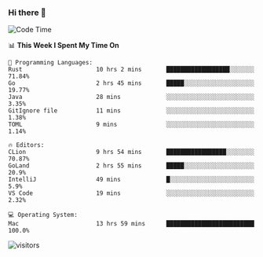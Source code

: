 ### Hi there 👋

<!--
**CrazyCollin/crazycollin** is a ✨ _special_ ✨ repository because its `README.md` (this file) appears on your GitHub profile.

Here are some ideas to get you started:

- 🔭 I’m currently working on ...
- 🌱 I’m currently learning ...
- 👯 I’m looking to collaborate on ...
- 🤔 I’m looking for help with ...
- 💬 Ask me about ...
- 📫 How to reach me: ...
- 😄 Pronouns: ...
- ⚡ Fun fact: ...
-->

<!--START_SECTION:waka-->
![Code Time](http://img.shields.io/badge/Code%20Time-16%20hrs%2046%20mins-blue)

📊 **This Week I Spent My Time On** 

```text
💬 Programming Languages: 
Rust                     10 hrs 2 mins       ██████████████████░░░░░░░   71.84% 
Go                       2 hrs 45 mins       █████░░░░░░░░░░░░░░░░░░░░   19.77% 
Java                     28 mins             ░░░░░░░░░░░░░░░░░░░░░░░░░   3.35% 
GitIgnore file           11 mins             ░░░░░░░░░░░░░░░░░░░░░░░░░   1.38% 
TOML                     9 mins              ░░░░░░░░░░░░░░░░░░░░░░░░░   1.14%

🔥 Editors: 
CLion                    9 hrs 54 mins       █████████████████░░░░░░░░   70.87% 
GoLand                   2 hrs 55 mins       █████░░░░░░░░░░░░░░░░░░░░   20.9% 
IntelliJ                 49 mins             █░░░░░░░░░░░░░░░░░░░░░░░░   5.9% 
VS Code                  19 mins             ░░░░░░░░░░░░░░░░░░░░░░░░░   2.32%

💻 Operating System: 
Mac                      13 hrs 59 mins      █████████████████████████   100.0%

```


<!--END_SECTION:waka-->


![visitors](https://visitor-badge.glitch.me/badge?page_id=crazycollin.crazycollin&left_color=green&right_color=red)
